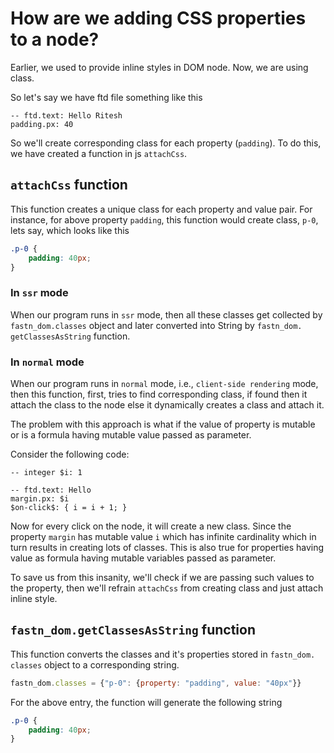 # How are we adding CSS properties to a node?

Earlier, we used to provide inline styles in DOM node. Now, we are using 
class. 

So let's say we have ftd file something like this

```ftd
-- ftd.text: Hello Ritesh
padding.px: 40
```

So we'll create corresponding class for each property (`padding`). To do 
this, we have created a function in js `attachCss`. 

## `attachCss` function

This function creates a unique class for each property and value pair. 
For instance, for above property `padding`, this function would create class,
`p-0`, lets say, which looks like this

```css
.p-0 {
    padding: 40px;
}
```

### In `ssr` mode

When our program runs in `ssr` mode, then all these classes get collected by 
`fastn_dom.classes` object and later converted into String by `fastn_dom.
getClassesAsString` function.

### In `normal` mode

When our program runs in `normal` mode, i.e., `client-side rendering` mode, 
then this function, first, tries to find corresponding class, if found then 
it attach the class to the node else it dynamically creates a class and 
attach it.

The problem with this approach is what if the value of property is mutable 
or is a formula having mutable value passed as parameter.

Consider the following code:

```ftd
-- integer $i: 1

-- ftd.text: Hello
margin.px: $i
$on-click$: { i = i + 1; }
```

Now for every click on the node, it will create a new class. Since the 
property `margin` has mutable value `i` which has infinite cardinality which 
in turn results in creating lots of classes. This is also true for 
properties having value as formula having mutable variables passed as parameter.

To save us from this insanity, we'll check if we are passing such values to 
the property, then we'll refrain `attachCss` from creating class and just 
attach inline style.


## `fastn_dom.getClassesAsString` function

This function converts the classes and it's properties stored in `fastn_dom.
classes` object to a corresponding string.

```js
fastn_dom.classes = {"p-0": {property: "padding", value: "40px"}}
```
For the above entry, the function will generate the following string

```css
.p-0 {
    padding: 40px;
}
```
